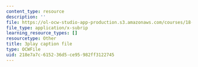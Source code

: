 ```yaml
---
content_type: resource
description: ''
file: https://ol-ocw-studio-app-production.s3.amazonaws.com/courses/18-086-mathematical-methods-for-engineers-ii-spring-2006/218e7a7c615236d5ce95982ff3122745_dxNyJxI_2eI.srt
file_type: application/x-subrip
learning_resource_types: []
resourcetype: Other
title: 3play caption file
type: OCWFile
uid: 218e7a7c-6152-36d5-ce95-982ff3122745
---
```

